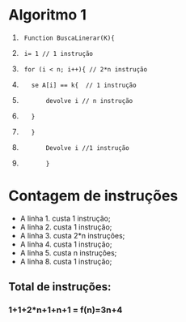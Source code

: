 # Algoritmo 1 
1.      Function BuscaLinerar(K){
2.      i= 1 // 1 instrução
3.      for (i < n; i++){ // 2*n instrução
4.        se A[i] == k{  // 1 instrução
5.            devolve i // n instrução
6.        }
7.        }
8.            Devolve i //1 instrução
9.            }
# Contagem de instruções 
- A linha 1. custa 1 instrução; 
- A linha 2. custa 1 instrução; 
- A linha 3. custa 2*n instruções; 
- A linha 4. custa 1 instrução; 
- A linha 5. custa n instruçôes; 
- A linha 8. custa 1 instrução; 
## Total de instruções:
### 1+1+2*n+1+n+1 = f(n)=3n+4
